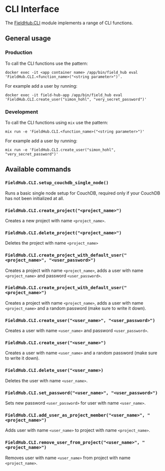 # CLI Interface

The [FieldHub.CLI](lib/field_hub/cli.ex) module implements a range of CLI functions.

## General usage

### Production

To call the CLI functions use the pattern:

```
docker exec -it <app container name> /app/bin/field_hub eval 'FieldHub.CLI.<function_name>("<string parameter>")'.
```

For example add a user by running:

```
docker exec -it field-hub-app /app/bin/field_hub eval 'FieldHub.CLI.create_user("simon_hohl", "very_secret_password")'
```

### Development

To call the CLI functions using `mix` use the pattern:

```
mix run -e 'FieldHub.CLI.<function_name>("<string parameter>")'
```

For example add a user by running:
```
mix run -e 'FieldHub.CLI.create_user("simon_hohl", "very_secret_password")'
```

## Available commands

### `FieldHub.CLI.setup_couchdb_single_node()`
Runs a basic single node setup for CouchDB, required only if your CouchDB has not been initialized at all.

### `FieldHub.CLI.create_project("<project_name>")`
Creates a new project with name `<project_name>`.

### `FieldHub.CLI.delete_project("<project_name>")`
Deletes the project with name `<project_name>`

### `FieldHub.CLI.create_project_with_default_user("<project_name>", "<user_password>")`
Creates a project with name `<project_name>`, adds a user with name `<project_name>` and password `<user_password>`.

### `FieldHub.CLI.create_project_with_default_user("<project_name>")`
Creates a project with name `<project_name>`, adds a user with name `<project_name>` and a random password (make sure to write it down).

### `FieldHub.CLI.create_user("<user_name>", "<user_password>")`
Creates a user with name `<user_name>` and password `<user_password>`.

### `FieldHub.CLI.create_user("<user_name>")`
Creates a user with name `<user_name>` and a random password (make sure to write it down).

### `FieldHub.CLI.delete_user("<user_name>)`
Deletes the user with name `<user_name>`.

### `FieldHub.CLI.set_password("<user_name>", "<user_password>")`
Sets new password `<user_password>` for user with name `<user_name>`.

### `FieldHub.CLI.add_user_as_project_member("<user_name>", "<project_name>")`
Adds user with name `<user_name>` to project with name `<project_name>`.

### `FieldHub.CLI.remove_user_from_project("<user_name>", "<project_name>")`
Removes user with name `<user_name>` from project with name `<project_name>`.